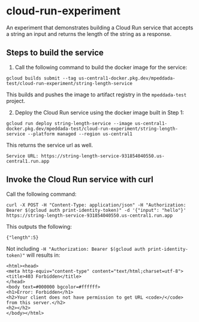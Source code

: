 # cloud-run-experiment

An experiment that demonstrates building a Cloud Run service that accepts a string an input and 
returns the length of the string as a response. 

## Steps to build the service 

1. Call the following command to build the docker image for the service:

```
gcloud builds submit --tag us-central1-docker.pkg.dev/mpeddada-test/cloud-run-experiment/string-length-service
```

This builds and pushes the image to artifact registry in the `mpeddada-test` project. 

2. Deploy the Cloud Run service using the docker image built in Step 1:

```
gcloud run deploy string-length-service --image us-central1-docker.pkg.dev/mpeddada-test/cloud-run-experiment/string-length-service --platform managed --region us-central1
```

This returns the service url as well.

```
Service URL: https://string-length-service-931854040550.us-central1.run.app
```

## Invoke the Cloud Run service with curl

Call the following command:
```
curl -X POST -H "Content-Type: application/json" -H "Authorization: Bearer $(gcloud auth print-identity-token)" -d '{"input": "hello"}' https://string-length-service-931854040550.us-central1.run.app
```
This outputs the following:

```
{"length":5}
```

Not including `-H "Authorization: Bearer $(gcloud auth print-identity-token)"` will results in:

```
<html><head>
<meta http-equiv="content-type" content="text/html;charset=utf-8">
<title>403 Forbidden</title>
</head>
<body text=#000000 bgcolor=#ffffff>
<h1>Error: Forbidden</h1>
<h2>Your client does not have permission to get URL <code>/</code> from this server.</h2>
<h2></h2>
</body></html>
```